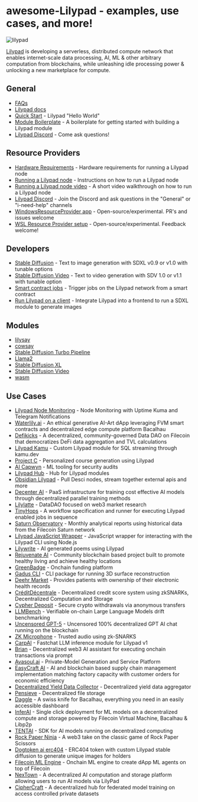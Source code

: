 # awesome-Lilypad - examples, use cases, and more!

![lilypad](https://github.com/Lilypad-Tech/awesome-Lilypad/assets/90220293/326bd63d-af60-40ed-a186-de0ef2405729)


[Lilypad](https://lilypad.tech) is developing a serverless, distributed compute network that enables internet-scale data processing, AI, ML & other arbitrary computation from blockchains, while unleashing idle processing power & unlocking a new marketplace for compute.

## General
  - [FAQs](https://docs.lilypad.tech/lilypad/faqs)
  - [Lilypad docs](https://docs.lilypad.tech/lilypad)
  - [Quick Start](https://docs.lilypad.tech/lilypad/lilypad-milky-way-testnet/quick-start) - Lilypad "Hello World"
  - [Module Boilerplate](https://github.com/Lilypad-Tech/lilypad-module-boilerplate) - A boilerplate for getting started with building a Lilypad module
  - [Lilypad Discord](https://lilypad.team/discord) - Come ask questions!

## Resource Providers
  - [Hardware Requirements](https://docs.lilypad.tech/lilypad/hardware-providers/hardware-requirements) - Hardware requirements for running a Lilypad node
  - [Running a Lilypad node](https://docs.lilypad.tech/lilypad/hardware-providers/run-a-node) - Instructions on how to run a Lilypad node
  - [Running a Lilypad node video](https://www.youtube.com/watch?v=YmOtqOIBQ0k) - A short video walkthrough on how to run a Lilypad node
  - [Lilypad Discord](https://lilypad.team/discord) - Join the Discord and ask questions in the "General" or "i-need-help" channels
  - [WindowsResourceProvider app](https://github.com/Lilypad-Tech/WindowsResourceProvider) - Open-source/experimental. PR's and issues welcome
  - [WSL Resource Provider setup](https://github.com/rhochmayr/lp-wsl-native-rp) - Open-source/experimental. Feedback welcome!

## Developers
  - [Stable Diffusion](https://docs.lilypad.tech/lilypad/lilypad-milky-way-examples/stable-diffusion-sdxl0.9) - Text to image generation with SDXL v0.9 or v1.0 with tunable options
  - [Stable Diffusion Video](https://docs.lilypad.tech/lilypad/lilypad-milky-way-examples/stable-diffusion-video-sdv1.0-and-1.1) - Text to video generation with SDV 1.0 or v1.1 with tunable option
  - [Smart contract jobs](https://github.com/Lilypad-Tech/lilypad/blob/main/docs/smart-contract-jobs.md) - Trigger jobs on the Lilypad network from a smart contract
  - [Run Lilypad on a client](https://blog.lilypadnetwork.org/setting-up-your-lilypad-front-end) - Integrate Lilypad into a frontend to run a SDXL module to generate images

## Modules
- [lilysay](https://github.com/Lilypad-Tech/lilypad-module-lilysay)
- [cowsay](https://github.com/lilypad-tech/lilypad-module-cowsay)
- [Stable Diffusion Turbo Pipeline](https://github.com/noryev/module-sdxl-ipfs)
- [Llama2](https://github.com/noryev/module-llama2)
- [Stable Diffusion XL](https://github.com/Lilypad-Tech/lilypad-module-sdxl-pipeline/)
- [Stable Diffusion Video](https://github.com/Lilypad-Tech/lilypad-module-sdv-pipeline)
- [wasm](https://github.com/lilypad-tech/lilypad-module-wasm)

## Use Cases
- [Lilypad Node Monitoring](https://github.com/rhochmayr/lilypad-rp-monitoring) - Node Monitoring with Uptime Kuma and Telegram Notifications
- [Waterlily.ai](https://github.com/Lilypad-Tech/Waterlily) - An ethical generative AI-Art dApp leveraging FVM smart contracts and decentralized edge compute platform Bacalhau
- [Defikicks](https://github.com/md0x/defikicks) - A decentralized, community-governed Data DAO on Filecoin that democratizes DeFi data aggregation and TVL calculations
- [Lilypad Kamu](https://github.com/polus-arcticus/lilypad-module-kamu/blob/main/lilypad_module.json.tmpl) - Custom Lilypad module for SQL streaming through kamu.dev
- [Project C](https://github.com/0xgoldenlion/project-C) - Personalized course generation using Lilypad
- [AI Capwyn](https://github.com/jeytuan/OpenDataHackathon_Lilypad) - ML tooling for security audits
- [Lilypad Hub](https://github.com/oBLAZERo2001/lilypad-hub) - Hub for Lilypad modules
- [Obsidian Lilypad](https://github.com/polus-arcticus/obsidian-lilypad) - Pull Desci nodes, stream together external apis and more
- [Decenter AI](https://github.com/orgs/DeCenter-AI/repositories) - PaaS infrastructure for training cost effective AI models through decentralized parallel training methods
- [Lilylatte](https://github.com/Caruso33/LilyLatte_OpenDataHack) - DataDAO focused on web3 market research
- [TinyHops](https://github.com/zcstarr/tiny-hops) - A workflow specification and runner for executing Lilypad enabled jobs in sequence
- [Saturn Observatory](https://github.com/cronian-tech/saturn-observatory) - Monthly analytical reports using historical data from the Filecoin Saturn network
- [Lilypad JavaScript Wrapper](https://github.com/only4sim/lilypad-javascript-wrapper) - JavaScript wrapper for interacting with the Lilypad CLI using Node.js
- [Lilywrite](https://github.com/Khwahish29/lilywrite) - AI generated poems using Lilypad
- [Rejuvenate AI](https://github.com/orgs/open-data-hack/repositories) - Community blockchain based project built to promote healthy living and achieve healthy locations
- [GreenBadge](https://github.com/priyanshur66/greenbadge) - Onchain funding platform
- [Gadus CLI](https://github.com/The-Extra-Project/Gadius-CLI) - CLI package for running 3D surface reconstruction
- [Deehr Market](https://github.com/Cabal-Labs/deehr-market-client) - Provides patients with ownership of their electronic health records
- [CréditDécentrale](https://github.com/solity-research/ETHGlobalParis2023) - Decentralized credit score system using zkSNARKs, Decentralized Computation and Storage
- [Cypher Deposit](https://github.com/Alice-s-Deposit) - Secure crypto withdrawals via anonymous transfers
- [LLMBench](https://github.com/codethazine/llmbench) - Verifiable on-chain Large Language Models drift benchmarking
- [Uncensored GPT-5](https://ethglobal.com/showcase/uncensored-gpt-5-blockchain-15did) - Uncensored 100% decentralized GPT AI chat running on the blockchain
- [ZK Microphone](https://github.com/Miyamura80/ZKMicrophone) - Trusted audio using zk-SNARKS
- [CarpAI](https://devpost.com/software/carpai-fmecgh) - Fastchat LLM inference module for Lilypad v1
- [Brian](https://github.com/brian-knows/brian-fine-tuning) - Decentralized web3 AI assistant for executing onchain transactions via prompt
- [Avasoul.ai](https://github.com/mr-spaghetti-code/lilypad/tree/main) - Private-Model Generation and Service Platform
- [EasyCraft AI](https://github.com/BigTava/easycraft) - AI and blockchain based supply chain management implementation matching factory capacity with customer orders for economic efficiency
- [Decentralized Yield Data Collector](https://github.com/aaytuncc/HackFS-2023) - Decentralized yield data aggregator
- [Pensieve](https://github.com/ahsueh1996/Pensieve-) - Decentralized file storage
- [Daggle](https://github.com/leostelon/daggle) - A swiss knife for Bacalhau, everything you need in an easily accessible dashboard
- [InferAI](https://github.com/Shubhamai/hackfs2023) - Single click deployment for ML models on a decentralized compute and storage powered by Filecoin Virtual Machine, Bacalhau & Libp2p
- [TENTAI](https://github.com/debuggingfuture/tentai) - SDK for AI models running on decentralized computing
- [Rock Paper Ninja](https://github.com/tonynacumoto/rock-paper-ninja) - A web3 take on the classic game of Rock Paper Scissors
- [Dogtoken ai erc404](https://github.com/lucasespinosa28/dogtoken) - ERC404 token with custom Lilypad stable diffusion to generate unique images for holders
- [Filecoin ML Engine](https://github.com/Prajjawalk/filecoin-ML-engine) - Onchain ML engine to create dApp ML agents on top of Filecoin
- [NexTown](https://github.com/DogukanGun/hackfs24-ai-marketplace) - A decentralized AI computation and storage platform allowing users to run AI models via LilyPad
- [CipherCraft](https://github.com/Shubham-Rasal/CipherCraft) - A decentralized hub for federated model training on access controlled private datasets

